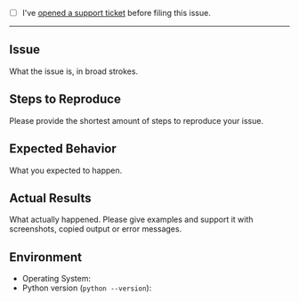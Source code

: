 - [ ] I've [opened a support ticket](https://github.com/HelloImKevo/PyPlayground/issues) before filing this issue.

---------------------------

## Issue

What the issue is, in broad strokes.

## Steps to Reproduce

Please provide the shortest amount of steps to reproduce your issue.

## Expected Behavior

What you expected to happen.

## Actual Results

What actually happened. Please give examples and support it with
screenshots, copied output or error messages.

## Environment

* Operating System: 
* Python version (`python --version`): 
